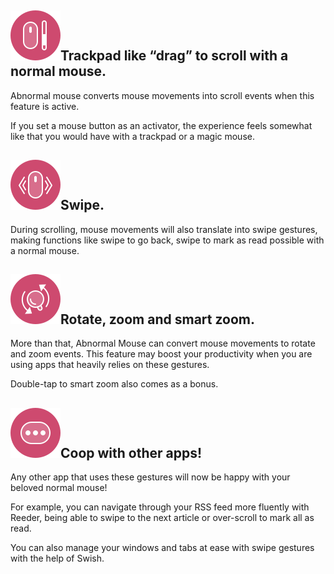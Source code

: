 ## <img class="title-icon" src="/image/title-icon-scroll.svg"/>Trackpad like “drag” to scroll with a normal mouse.

Abnormal mouse converts mouse movements into scroll events when this feature is active.

If you set a mouse button as an activator, the experience feels somewhat like that you would have with a trackpad or a magic mouse.

## <img class="title-icon" src="/image/title-icon-swipe.svg"/>Swipe.

During scrolling, mouse movements will also translate into swipe gestures, making functions like swipe to go back, swipe to mark as read possible with a normal mouse.

## <img class="title-icon" src="/image/title-icon-zoom.svg"/>Rotate, zoom and smart zoom.

More than that, Abnormal Mouse can convert mouse movements to rotate and zoom events. This feature may boost your productivity when you are using apps that heavily relies on these gestures. 

Double-tap to smart zoom also comes as a bonus.

## <img class="title-icon" src="/image/title-icon-more.svg"/>Coop with other apps!

Any other app that uses these gestures will now be happy with your beloved normal mouse! 

For example, you can navigate through your RSS feed more fluently with Reeder, being able to swipe to the next article or over-scroll to mark all as read.

You can also manage your windows and tabs at ease with swipe gestures with the help of Swish.
